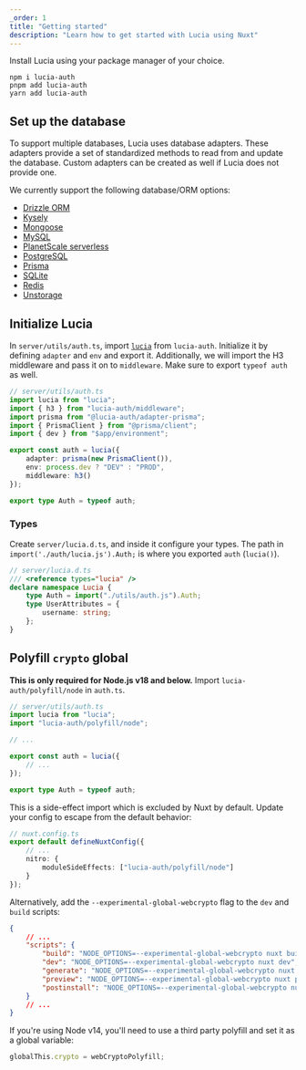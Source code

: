 ```yaml
---
_order: 1
title: "Getting started"
description: "Learn how to get started with Lucia using Nuxt"
---
```


Install Lucia using your package manager of your choice.

```
npm i lucia-auth
pnpm add lucia-auth
yarn add lucia-auth
```

## Set up the database

To support multiple databases, Lucia uses database adapters. These adapters provide a set of standardized methods to read from and update the database. Custom adapters can be created as well if Lucia does not provide one.

We currently support the following database/ORM options:

- [Drizzle ORM](/adapters/drizzle)
- [Kysely](/adapters/kysely)
- [Mongoose](/adapters/mongoose)
- [MySQL](/adapters/mysql)
- [PlanetScale serverless](/adapters/planetscale)
- [PostgreSQL](/adapters/postgresql)
- [Prisma](/adapters/prisma)
- [SQLite](/adapters/sqlite)
- [Redis](/adapters/redis)
- [Unstorage](/adapters/unstorage)

## Initialize Lucia

In `server/utils/auth.ts`, import [`lucia`](/reference/lucia-auth/auth) from `lucia-auth`. Initialize it by defining `adapter` and `env` and export it. Additionally, we will import the H3 middleware and pass it on to `middleware`. Make sure to export `typeof auth` as well.

```ts
// server/utils/auth.ts
import lucia from "lucia";
import { h3 } from "lucia-auth/middleware";
import prisma from "@lucia-auth/adapter-prisma";
import { PrismaClient } from "@prisma/client";
import { dev } from "$app/environment";

export const auth = lucia({
	adapter: prisma(new PrismaClient()),
	env: process.dev ? "DEV" : "PROD",
	middleware: h3()
});

export type Auth = typeof auth;
```

### Types

Create `server/lucia.d.ts`, and inside it configure your types. The path in `import('./auth/lucia.js').Auth;` is where you exported `auth` (`lucia()`).

```ts
// server/lucia.d.ts
/// <reference types="lucia" />
declare namespace Lucia {
	type Auth = import("./utils/auth.js").Auth;
	type UserAttributes = {
		username: string;
	};
}
```

## Polyfill `crypto` global

**This is only required for Node.js v18 and below.** Import `lucia-auth/polyfill/node` in `auth.ts`.

```ts
// server/utils/auth.ts
import lucia from "lucia";
import "lucia-auth/polyfill/node";

// ...

export const auth = lucia({
	// ...
});

export type Auth = typeof auth;
```

This is a side-effect import which is excluded by Nuxt by default. Update your config to escape from the default behavior:

```ts
// nuxt.config.ts
export default defineNuxtConfig({
	// ...
	nitro: {
		moduleSideEffects: ["lucia-auth/polyfill/node"]
	}
});
```

Alternatively, add the `--experimental-global-webcrypto` flag to the `dev` and `build` scripts:

```json
{
	// ...
	"scripts": {
		"build": "NODE_OPTIONS=--experimental-global-webcrypto nuxt build",
		"dev": "NODE_OPTIONS=--experimental-global-webcrypto nuxt dev",
		"generate": "NODE_OPTIONS=--experimental-global-webcrypto nuxt generate",
		"preview": "NODE_OPTIONS=--experimental-global-webcrypto nuxt preview",
		"postinstall": "NODE_OPTIONS=--experimental-global-webcrypto nuxt prepare"
	}
	// ...
}
```

If you're using Node v14, you'll need to use a third party polyfill and set it as a global variable:

```ts
globalThis.crypto = webCryptoPolyfill;
```
